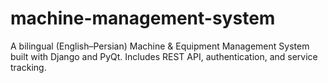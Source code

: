 # machine-management-system
A bilingual (English–Persian) Machine &amp; Equipment Management System built with Django and PyQt. Includes REST API, authentication, and service tracking.
